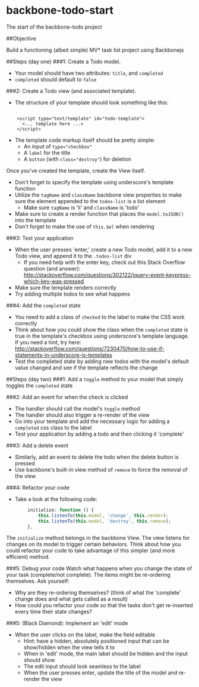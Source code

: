 backbone-todo-start
===================

The start of the backbone-todo project

##Objective

Build a functioning (albeit simple) MV* task list project using Backbonejs

##Steps (day one)
###1: Create a Todo model.
* Your model should have two attributes: `title`, and `completed`
* `completed` should default to `false`

###2: Create a Todo view (and associated template).
* The structure of your template should look something like this:
<pre><code>
    &lt;script type="text/template" id="todo-template">
      &lt;... template here ...>
    &lt;/script>
</pre></code>
* The template code markup itself should be pretty simple: 
  * An input of `type="checkbox"`
  * A `label` for the title
  * A `button` (with `class="destroy"`) for deletion

Once you've created the template, create the View itself.
* Don't forget to specify the template using underscore's template function
* Utilize the `tagName` and `className` backbone view properties to make sure the element appended to the `todos-list` is a list element
  * Make sure `tagName` is 'li' and `className` is 'todo'
* Make sure to create a render function that places the `model.toJSON()` into the template
* Don't forget to make the use of `this.$el` when rendering

###3: Test your application
* When the user presses 'enter,' create a new Todo model, add it to a new Todo view, and append it to the `.todos-list` div
  * If you need help with the enter key, check out this Stack Overflow question (and answer): http://stackoverflow.com/questions/302122/jquery-event-keypress-which-key-was-pressed
* Make sure the template renders correctly
* Try adding multiple todos to see what happens

###4: Add the `completed` state
* You need to add a class of `checked` to the label to make the CSS work correctly
* Think about how you could show the class when the `completed` state is true in the template's checkbox using underscore's template language. If you need a hint, try here: http://stackoverflow.com/questions/7230470/how-to-use-if-statements-in-underscore-js-templates
* Test the completed state by adding new todos with the model's default value changed and see if the template reflects the change

##Steps (day two)
###1: Add a `toggle` method to your model that simply toggles the `completed` state 

###2: Add an event for when the check is clicked
* The handler should call the model's `toggle` method
* The handler should also trigger a re-render of the view 
* Go into your template and add the necessary logic for adding a `completed` css class to the label
* Test your application by adding a todo and then clicking it 'complete'

###3: Add a delete event
* Similarly, add an event to delete the todo when the delete button is pressed
* Use backbone's built-in view method of `remove` to force the removal of the view

###4: Refactor your code
* Take a look at the following code:

```javascript
        initialize: function () {
	        this.listenTo(this.model, 'change', this.render);
	        this.listenTo(this.model, 'destroy', this.remove);
        },
 ```
The `initialize` method belongs in the backbone View. The view listens for changes on its model to trigger certain behaviors. Think about how you could refactor your code to take advantage of this simpler (and more efficient) method.

###5: Debug your code
Watch what happens when you change the state of your task (complete/not complete). The items might be re-ordering themselves. Ask yourself:
* Why are they re-ordering themselves? (think of what the 'complete' change does and what gets called as a result)
* How could you refactor your code so that the tasks don't get re-inserted every time their state changes?

###5: (Black Diamond): Implement an 'edit' mode
* When the user clicks on the label, make the field editable
  * Hint: have a hidden, absolutely positioned input that can be show/hidden when the view tells it to
  * When in 'edit' mode, the main label should be hidden and the input should show
  * The edit input should look seamless to the label 
  * When the user presses enter, update the title of the model and re-render the view
